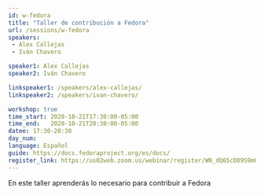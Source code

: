 ```yaml
---
id: w-fedora
title: "Taller de contribución a Fedora"
url: /sessions/w-fedora
speakers:
 - Alex Callejas
 - Iván Chavero

speaker1: Alex Callejas
speaker2: Iván Chavero

linkspeaker1: /speakers/alex-callejas/
linkspeaker2: /speakers/ivan-chavero/

workshop: true
time_start: 2020-10-21T17:30:00-05:00
time_end:   2020-10-21T20:30:00-05:00
datee: 17:30-20:30
day_num: 
language: Español
guide: https://docs.fedoraproject.org/es/docs/
register_link: https://us02web.zoom.us/webinar/register/WN_dQ65cDO9S9m0teIn9K-e2g
---
```


En este taller aprenderás lo necesario para contribuir a Fedora

